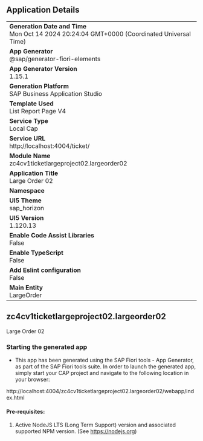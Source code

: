 ## Application Details
|               |
| ------------- |
|**Generation Date and Time**<br>Mon Oct 14 2024 20:24:04 GMT+0000 (Coordinated Universal Time)|
|**App Generator**<br>@sap/generator-fiori-elements|
|**App Generator Version**<br>1.15.1|
|**Generation Platform**<br>SAP Business Application Studio|
|**Template Used**<br>List Report Page V4|
|**Service Type**<br>Local Cap|
|**Service URL**<br>http://localhost:4004/ticket/|
|**Module Name**<br>zc4cv1ticketlargeproject02.largeorder02|
|**Application Title**<br>Large Order 02|
|**Namespace**<br>|
|**UI5 Theme**<br>sap_horizon|
|**UI5 Version**<br>1.120.13|
|**Enable Code Assist Libraries**<br>False|
|**Enable TypeScript**<br>False|
|**Add Eslint configuration**<br>False|
|**Main Entity**<br>LargeOrder|

## zc4cv1ticketlargeproject02.largeorder02

Large Order 02

### Starting the generated app

-   This app has been generated using the SAP Fiori tools - App Generator, as part of the SAP Fiori tools suite.  In order to launch the generated app, simply start your CAP project and navigate to the following location in your browser:

http://localhost:4004/zc4cv1ticketlargeproject02.largeorder02/webapp/index.html

#### Pre-requisites:

1. Active NodeJS LTS (Long Term Support) version and associated supported NPM version.  (See https://nodejs.org)


